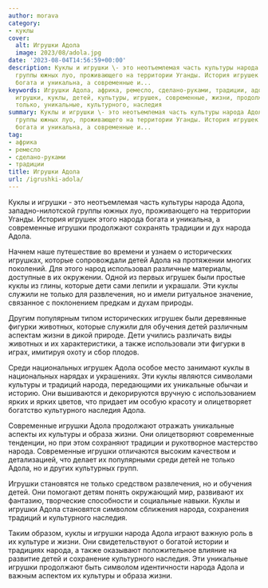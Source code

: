 ```yaml
---
author: morava
category:
- куклы
cover:
  alt: Игрушки Адола
  image: 2023/08/adola.jpg
date: '2023-08-04T14:56:59+00:00'
description: Куклы и игрушки \- это неотъемлемая часть культуры народа Адола, западно-нилотской
  группы южных луо, проживающего на территории Уганды. История игрушек этого народа
  богата и уникальна, а современные и...
keywords: Игрушки Адола, африка, ремесло, сделано-руками, традиции, адола, народа,
  игрушки, куклы, детей, культуры, игрушек, современные, жизни, продолжают, которые,
  только, уникальные, культурного, наследия
summary: Куклы и игрушки \- это неотъемлемая часть культуры народа Адола, западно-нилотской
  группы южных луо, проживающего на территории Уганды. История игрушек этого народа
  богата и уникальна, а современные и...
tag:
- африка
- ремесло
- сделано-руками
- традиции
title: Игрушки Адола
url: /igrushki-adola/
---
```


Куклы и игрушки \- это неотъемлемая часть культуры народа Адола, западно-нилотской группы южных луо, проживающего на территории Уганды. История игрушек этого народа богата и уникальна, а современные игрушки продолжают сохранять традиции и дух народа Адола.

Начнем наше путешествие во времени и узнаем о исторических игрушках, которые сопровождали детей Адола на протяжении многих поколений. Для этого народ использовал различные материалы, доступные в их окружении. Одной из первых игрушек были простые куклы из глины, которые дети сами лепили и украшали. Эти куклы служили не только для развлечения, но и имели ритуальное значение, связанное с поклонением предкам и духам природы.

Другим популярным типом исторических игрушек были деревянные фигурки животных, которые служили для обучения детей различным аспектам жизни в дикой природе. Дети учились различать виды животных и их характеристики, а также использовали эти фигурки в играх, имитируя охоту и сбор плодов.

Среди национальных игрушек Адола особое место занимают куклы в национальных нарядах и украшениях. Эти куклы являются символами культуры и традиций народа, передающими их уникальные обычаи и историю. Они вышиваются и декорируются вручную с использованием ярких и ярких цветов, что придает им особую красоту и олицетворяет богатство культурного наследия Адола.

Современные игрушки Адола продолжают отражать уникальные аспекты их культуры и образа жизни. Они олицетворяют современные тенденции, но при этом сохраняют традиции и рукотворное мастерство народа. Современные игрушки отличаются высоким качеством и детализацией, что делает их популярными среди детей не только Адола, но и других культурных групп.

Игрушки становятся не только средством развлечения, но и обучения детей. Они помогают детям понять окружающий мир, развивают их фантазию, творческие способности и социальные навыки. Куклы и игрушки Адола становятся символом сближения народа, сохранения традиций и культурного наследия.

Таким образом, куклы и игрушки народа Адола играют важную роль в их культуре и жизни. Они свидетельствуют о богатой истории и традициях народа, а также оказывают положительное влияние на развитие детей и сохранение культурного наследия. Эти уникальные игрушки продолжают быть символом идентичности народа Адола и важным аспектом их культуры и образа жизни.